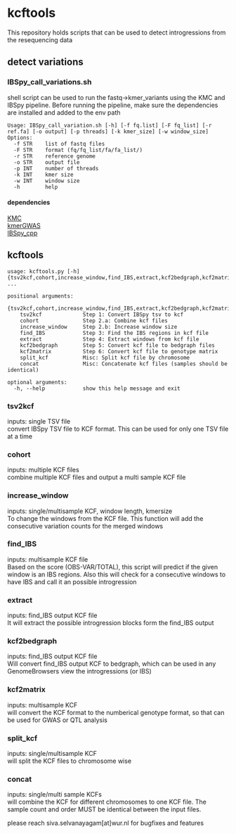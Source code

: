 # kcftools
This repository holds scripts that can be used to detect introgressions from the resequencing data

## detect variations
### IBSpy_call_variations.sh
shell script can be used to run the fastq->kmer_variants using the KMC and IBSpy pipeline. Before running the pipeline, make sure the dependencies are installed and added to the env path

```shell
Usage: IBSpy_call_variation.sh [-h] [-f fq.list] [-F fq_list] [-r ref.fa] [-o output] [-p threads] [-k kmer_size] [-w window_size]
Options:
  -f STR    list of fastq files
  -F STR    format (fq/fq_list/fa/fa_list/)
  -r STR    reference genome
  -o STR    output file
  -p INT    number of threads
  -k INT    kmer size
  -w INT    window size
  -h        help
```

#### dependencies
[KMC](https://github.com/refresh-bio/KMC)  
[kmerGWAS](https://github.com/voichek/kmersGWAS)  
[IBSpy_cpp](https://github.com/Uauy-Lab/IBSpy)  

## kcftools 

```shell
usage: kcftools.py [-h] {tsv2kcf,cohort,increase_window,find_IBS,extract,kcf2bedgraph,kcf2matrix,split_kcf,concat} ...

positional arguments:
  {tsv2kcf,cohort,increase_window,find_IBS,extract,kcf2bedgraph,kcf2matrix,split_kcf,concat}
    tsv2kcf             Step 1: Convert IBSpy tsv to kcf
    cohort              Step 2.a: Combine kcf files
    increase_window     Step 2.b: Increase window size
    find_IBS            Step 3: Find the IBS regions in kcf file
    extract             Step 4: Extract windows from kcf file
    kcf2bedgraph        Step 5: Convert kcf file to bedgraph files
    kcf2matrix          Step 6: Convert kcf file to genotype matrix
    split_kcf           Misc: Split kcf file by chromosome
    concat              Misc: Concatenate kcf files (samples should be identical)

optional arguments:
  -h, --help            show this help message and exit
```

### tsv2kcf 
inputs: single TSV file  
convert IBSpy TSV file to KCF format. This can be used for only one TSV file at a time

### cohort 
inputs: multiple KCF files  
combine multiple KCF files and output a multi sample KCF file

### increase_window 
inputs: single/multisample KCF, window length, kmersize  
To change the windows from the KCF file. This function will add the consecutive variation counts for the merged windows

### find_IBS
inputs: multisample KCF file  
Based on the score (OBS-VAR/TOTAL), this script will predict if the given window is an IBS regions. Also this will check for a consecutive windows to have IBS and call it an possible introgression

### extract
inputs: find_IBS output KCF file  
It will extract the possible introgression blocks form the find_IBS output

### kcf2bedgraph
inputs: find_IBS output KCF file  
Will convert find_IBS output KCF to bedgraph, which can be used in any GenomeBrowsers view the introgressions (or IBS)

### kcf2matrix 
inputs: multisample KCF  
will convert the KCF format to the numberical genotype format, so that can be used for GWAS or QTL analysis

### split_kcf 
inputs: single/multisample KCF  
will split the KCF files to chromosome wise

### concat 
inputs: single/multi sample KCFs  
will combine the KCF for different chromosomes to one KCF file. The sample count and order MUST be identical between the input files.


please reach siva.selvanayagam[at]wur.nl for bugfixes and features
